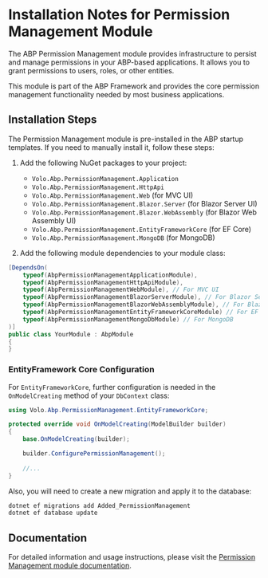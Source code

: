 # Installation Notes for Permission Management Module

The ABP Permission Management module provides infrastructure to persist and manage permissions in your ABP-based applications. It allows you to grant permissions to users, roles, or other entities.

This module is part of the ABP Framework and provides the core permission management functionality needed by most business applications.

## Installation Steps

The Permission Management module is pre-installed in the ABP startup templates. If you need to manually install it, follow these steps:

1. Add the following NuGet packages to your project:
   - `Volo.Abp.PermissionManagement.Application`
   - `Volo.Abp.PermissionManagement.HttpApi`
   - `Volo.Abp.PermissionManagement.Web` (for MVC UI)
   - `Volo.Abp.PermissionManagement.Blazor.Server` (for Blazor Server UI)
   - `Volo.Abp.PermissionManagement.Blazor.WebAssembly` (for Blazor Web Assembly UI)
   - `Volo.Abp.PermissionManagement.EntityFrameworkCore` (for EF Core)
   - `Volo.Abp.PermissionManagement.MongoDB` (for MongoDB)

2. Add the following module dependencies to your module class:

```csharp
[DependsOn(
    typeof(AbpPermissionManagementApplicationModule),
    typeof(AbpPermissionManagementHttpApiModule),
    typeof(AbpPermissionManagementWebModule), // For MVC UI
    typeof(AbpPermissionManagementBlazorServerModule), // For Blazor Server UI
    typeof(AbpPermissionManagementBlazorWebAssemblyModule), // For Blazor Web Assembly UI
    typeof(AbpPermissionManagementEntityFrameworkCoreModule) // For EF Core
    typeof(AbpPermissionManagementMongoDbModule) // For MongoDB
)]
public class YourModule : AbpModule
{
}
```

### EntityFramework Core Configuration

For `EntityFrameworkCore`, further configuration is needed in the `OnModelCreating` method of your `DbContext` class:

```csharp
using Volo.Abp.PermissionManagement.EntityFrameworkCore;

protected override void OnModelCreating(ModelBuilder builder)
{
    base.OnModelCreating(builder);

    builder.ConfigurePermissionManagement();
    
    //...
}
```

Also, you will need to create a new migration and apply it to the database:

```bash
dotnet ef migrations add Added_PermissionManagement
dotnet ef database update
```

## Documentation

For detailed information and usage instructions, please visit the [Permission Management module documentation](https://abp.io/docs/latest/modules/permission-management). 